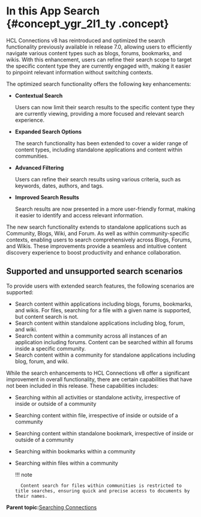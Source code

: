 # In this App Search {#concept_ygr_2l1_ty .concept}

HCL Connections v8 has reintroduced and optimized the search functionality previously available in release 7.0, allowing users to efficiently navigate various content types such as blogs, forums, bookmarks, and wikis. With this enhancement, users can refine their search scope to target the specific content type they are currently engaged with, making it easier to pinpoint relevant information without switching contexts. 

The optimized search functionality offers the following key enhancements:

- **Contextual Search**
    
    Users can now limit their search results to the specific content type they are currently viewing, providing a more focused and relevant search experience.

- **Expanded Search Options**
    
    The search functionality has been extended to cover a wider range of content types, including standalone applications and content within communities.

- **Advanced Filtering**
    
    Users can refine their search results using various criteria, such as keywords, dates, authors, and tags.

- **Improved Search Results**
    
    Search results are now presented in a more user-friendly format, making it easier to identify and access relevant information.

The new search functionality extends to standalone applications such as Community, Blogs, Wiki, and Forum. As well as within community-specific contexts, enabling users to search comprehensively across Blogs, Forums, and Wikis.  These improvements provide a seamless and intuitive content discovery experience to boost productivity and enhance collaboration.

## Supported and unsupported search scenarios

To provide users with extended search features, the following scenarios are supported:

- Search content within applications including blogs, forums, bookmarks, and wikis. For files, searching for a file with a given name is supported, but content search is not.
- Search content within standalone applications including blog, forum, and wiki.
- Search content within a community across all instances of an application including forums. Content can be searched within all forums inside a specific community.
- Search content within a community for standalone applications including blog, forum, and wiki.

While the search enhancements to HCL Connections v8 offer a significant improvement in overall functionality, there are certain capabilities that have not been included in this release. These capabilities includes:

- Searching within all activities or standalone activity, irrespective of inside or outside of a community
- Searching content within file, irrespective of inside or outside of a community
- Searching content within standalone bookmark, irrespective of inside or outside of a community
- Searching within bookmarks within a community
- Searching within files within a community

    !!! note

        Content search for files within communities is restricted to title searches, ensuring quick and precise access to documents by their names.


**Parent topic:**[Searching Connections](../eucommon/c_eucommon_search.md)

